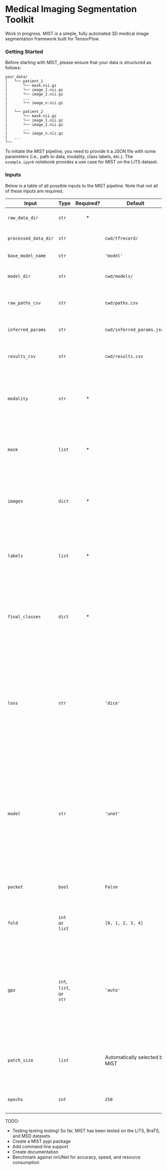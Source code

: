 # Medical Imaging Segmentation Toolkit

Work in progress. MIST is a simple, fully automated 3D medical image segmentation framework built for TensorFlow. 

### Getting Started
Before starting with MIST, please ensure that your data is structured as follows:

    your_data/
    │   └── patient_1
    │       └── mask.nii.gz
    |       └── image_1.nii.gz
    |       └── image_2.nii.gz
    |       ...
    |       └── image_n.nii.gz
    |
    │   └── patient_2
    │       └── mask.nii.gz
    |       └── image_1.nii.gz
    |       └── image_2.nii.gz
    |       ...
    |       └── image_n.nii.gz
    |   ...
    └── 
    

To initiate the MIST pipeline, you need to provide it a JSON file with some parameters (i.e., path to data, modality, class labels, etc.). The `example.ipynb` notebook provides a use case for MIST on the LiTS dataset. 

### Inputs
Below is a table of all possible inputs to the MIST pipeline. Note that not all of these inputs are required.

| Input                | Type                    | Required? | Default                        | Description                                                                                                                                                                                                                                                                                            |
|----------------------|-------------------------|:---------:|--------------------------------|--------------------------------------------------------------------------------------------------------------------------------------------------------------------------------------------------------------------------------------------------------------------------------------------------------|
| `raw_data_dir`       | `str`                   |     *     |                                | Path to directory containing raw nifti files                                                                                                                                                                                                                                                           |
| `processed_data_dir` | `str`                   |           | `cwd/tfrecord/`                | Path to directory where processed data will be written                                                                                                                                                                                                                                                 |
| `base_model_name`    | `str`                   |           | `'model'`                      | Name of models that will be saved                                                                                                                                                                                                                                                                      |
| `model_dir`          | `str`                   |           | `cwd/models/`                  | Path to directory where trained models will be saved                                                                                                                                                                                                                                                   |
| `raw_paths_csv`      | `str`                   |           | `cwd/paths.csv`                | Path and name of CSV file where paths to raw nifti files are stored                                                                                                                                                                                                                                    |
| `inferred_params`    | `str`                   |           | `cwd/inferred_params.json`     | Path and name of JSON file where properties of your dataset are saved                                                                                                                                                                                                                                  |
| `results_csv`        | `str`                   |           | `cwd/results.csv`              | Path and name of CSV file where prediction metrics are saved                                                                                                                                                                                                                                           |
| `modality`           | `str`                   |     *     |                                | Type of images in your dataset: <li> `'mr'` - MR images <li> `'ct'` - CT images <li> `'other'` - Will use same protocols as MR                                                                                                                                                                         |
| `mask`               | `list`                  |     *     |                                | List of naming conventions for ground truth masks: <li> i.e., `['mask.nii.gz, 'truth.nii.gz']`                                                                                                                                                                                                         |
| `images`             | `dict`                  |     *     |                                | Dictionary of naming conventions for each image: <li> i.e., `{'t1': ['t1.nii.gz'], 't2: ['t2.nii.gz']}` <li> i.e., `{'ct': ['volume.nii.gz']}`                                                                                                                                                         |
| `labels`             | `list`                  |     *     |                                | List containing the class labels in your dataset <li> i.e., `[0, 1, 2, 4]` <li> Note that the label 0 must be included in this list                                                                                                                                                                    |
| `final_classes`      | `dict`                  |     *     |                                | Dictionary with keys as final segmentation classes and values as lists with their associated labels: <li> i.e., `{'WT': [1, 2, 4], 'TC': [2, 4]}` <li> i.e., `{'liver': [1, 2], 'tumor': [2]}`                                                                                                         |
| `loss`               | `str`                   |           | `'dice'`                       | Loss functions used for training. Options are: <li> `'dice'` - Vanilla dice loss <li> `'gdl'` Weighted dice loss <li> `'bl'` - Boundary loss <li> `'hdos'` - One-sided Hausdorff loss <li> `'wnbl'` - Weighted normalized boundary loss                                                                |
| `model`              | `str`                   |           | `'unet'`                       | Architecture used for training. Options are: <li> `'unet'` - Standard 3D U-Net <li> `'resnet'` - U-Net with ResNet blocks <li> `'densenet'` - U-Net with DenseNet blocks <li> `'hrnet'` - Standard HRNet  </li> Additionally, you can provide a path to a pretrained MIST model for transfer learning. |
| `pocket`             | `bool`                  |           | `False`                        | Use Pocket version of selected network architecture                                                                                                                                                                                                                                                    |
| `fold`               | `int` or `list`         |           | `[0, 1, 2, 3, 4]`              | Specify which fold from a five-fold cross validation that you want to train on: <li> i.e., `0` <li> i.e., `[2, 4]`                                                                                                                                                                                     |
| `gpu`                | `int`, `list`, or `str` |           | `'auto'`                       | Specify which GPU(s) that you want to use for training. MIST easily supports multi-gpu training. <li> `0` - Train on GPU 0 <li> `[0, 1, 2]` - Train on GPUs 0, 1, and 2 <li> `'auto'` - Train on GPU with most available memory                                                                        |
| `patch_size`         | `list`                  |           | Automatically selected by MIST | Specify patch size used for training. By default, MIST will automatically select the largest patch size that can support a batch size of two.                                                                                                                                                          |
| `epochs`             | `int`                   |           | `250`                          | Specify the number of epochs used during training.                                                                                                                                                                                                                                                     |

TODO:

- Testing testing testing! So far, MIST has been tested on the LiTS, BraTS, and MSD datasets
- Create a MIST pypi package
- Add command line support
- Create documentation
- Benchmark against nnUNet for accuracy, speed, and resource consumption
